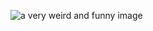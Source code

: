 ![a very weird and funny image](https://i.pinimg.com/originals/b8/2a/f9/b82af9d007d6fcfc9a49b82f958db7f5.jpg)

